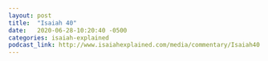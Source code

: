 ```yaml
---
layout: post
title:  "Isaiah 40"
date:   2020-06-28-10:20:40 -0500
categories: isaiah-explained
podcast_link: http://www.isaiahexplained.com/media/commentary/Isaiah40.mp3
---
```


